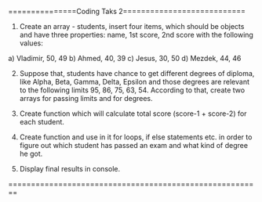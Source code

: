 ===============Coding Taks 2===========================

1) Create an array - students, insert four items, which should be objects and have three properties: name,
1st score, 2nd score with the following values:


a) Vladimir, 50, 49
b) Ahmed, 40, 39
c) Jesus, 30, 50
d) Mezdek, 44, 46


2) Suppose that, students have chance to get different degrees of diploma, like Alpha, Beta, Gamma, Delta, Epsilon
and those degrees are relevant to the following limits 95, 86, 75, 63, 54. According to that, create two arrays for passing limits
and for degrees.

3) Create function which will calculate total score (score-1 + score-2) for each student.

4) Create function and use in it for loops, if else statements etc. in order to figure out which student has passed an exam and what kind of degree he got.

5) Display final results in console.

========================================================
